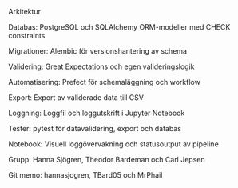 Arkitektur

Databas: PostgreSQL och SQLAlchemy ORM-modeller med CHECK constraints

Migrationer: Alembic för versionshantering av schema

Validering: Great Expectations och egen valideringslogik

Automatisering: Prefect för schemaläggning och workflow

Export: Export av validerade data till CSV

Loggning: Loggfil och loggutskrift i Jupyter Notebook

Tester: pytest för datavalidering, export och databas

Notebook: Visuell loggövervakning och statusoutput av pipeline

Grupp: Hanna Sjögren, Theodor Bardeman och Carl Jepsen 

Git memo: hannasjogren, TBard05 och MrPhail
